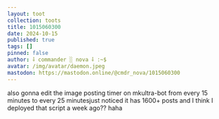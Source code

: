 ```yaml
---
layout: toot
collection: toots
title: 1015060300
date: 2024-10-15
published: true
tags: []
pinned: false
author: ⸸ commander ░ nova ⸸ :~$
avatar: /img/avatar/daemon.jpeg
mastodon: https://mastodon.online/@cmdr_nova/1015060300
---
```


also gonna edit the image posting timer on mkultra-bot from every 15 minutes to every 25 minutesjust noticed it has 1600+ posts and I think I deployed that script a week ago?? haha
